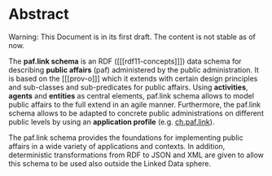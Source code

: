 # Abstract

<div class="advisement">

Warning: This Document is in its first draft. The content is not stable as of now.
</div>

The **paf.link schema** is an RDF ([[[rdf11-concepts]]]) data schema for describing **public affairs** (paf) administered by the public administration. It is based on the [[[prov-o]]] which it extends with certain design principles and sub-classes and sub-predicates for public affairs. Using **activities**, **agents** and **entities** as central elements, paf.link schema allows to model public affairs to the full extend in an agile manner. Furthermore, the paf.link schema allows to be adapted to concrete public administrations on different public levels by using an **application profile** (e.g. [ch.paf.link](#ch-paf-link)).

The paf.link schema provides the foundations for implementing public affairs in a wide variety of applications and contexts. In addition, deterministic transformations from RDF to JSON and XML are given to allow this schema to be used also outside the Linked Data sphere.
